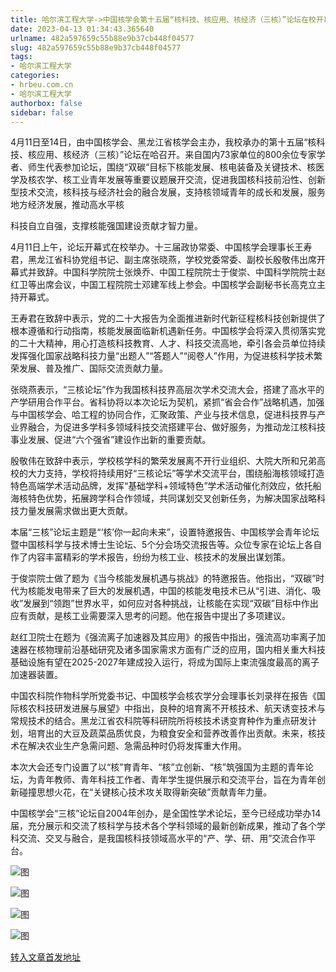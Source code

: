 ```yaml
---
title: 哈尔滨工程大学->中国核学会第十五届“核科技、核应用、核经济（三核）”论坛在校开幕 | hrbeu.com.cn
date: 2023-04-13 01:34:43.365640
urlname: 482a597659c55b88e9b37cb448f04577
slug: 482a597659c55b88e9b37cb448f04577
tags: 
- 哈尔滨工程大学
categories:
- hrbeu.com.cn
- 哈尔滨工程大学
authorbox: false
sidebar: false
---
```

4月11日至14日，由中国核学会、黑龙江省核学会主办，我校承办的第十五届“核科技、核应用、核经济（三核）”论坛在哈召开。来自国内73家单位的800余位专家学者、师生代表参加论坛，围绕“双碳”目标下核能发展、核电装备及关键技术、核医学及核农学、核工业青年发展等重要议题展开交流，促进我国核科技前沿性、创新型技术交流，核科技与经济社会的融合发展，支持核领域青年的成长和发展，服务地方经济发展，推动高水平核
<!--more-->
科技自立自强，支撑核能强国建设贡献才智力量。

4月11日上午，论坛开幕式在校举办。十三届政协常委、中国核学会理事长王寿君，黑龙江省科协党组书记、副主席张晓燕，学校党委常委、副校长殷敬伟出席开幕式并致辞。中国科学院院士张焕乔、中国工程院院士于俊崇、中国科学院院士赵红卫等出席会议，中国工程院院士邓建军线上参会。中国核学会副秘书长高克立主持开幕式。

王寿君在致辞中表示，党的二十大报告为全面推进新时代新征程核科技创新提供了根本遵循和行动指南，核能发展面临新机遇新任务。中国核学会将深入贯彻落实党的二十大精神，用心打造核科技教育、人才、科技交流高地，牵引各会员单位持续发挥强化国家战略科技力量“出题人”“答题人”“阅卷人”作用，为促进核科学技术繁荣发展、普及推广、国际交流贡献力量。

张晓燕表示，“三核论坛”作为我国核科技界高层次学术交流大会，搭建了高水平的产学研用合作平台。省科协将以本次论坛为契机，紧抓“省会合作”战略机遇，加强与中国核学会、哈工程的协同合作，汇聚政策、产业与技术信息，促进科技界与产业界融合，为促进多学科多领域科技交流搭建平台、做好服务，为推动龙江核科技事业发展、促进“六个强省”建设作出新的重要贡献。

殷敬伟在致辞中表示，学校核学科的繁荣发展离不开行业组织、大院大所和兄弟高校的大力支持，学校将持续用好“三核论坛”等学术交流平台，围绕船海核领域打造特色高端学术活动品牌，发挥“基础学科+领域特色”学术活动催化剂效应，依托船海核特色优势，拓展跨学科合作领域，共同谋划交叉创新任务，为解决国家战略科技力量发展需求做出更大贡献。

本届“三核”论坛主题是“‘核’你一起向未来”，设置特邀报告、中国核学会青年论坛暨中国核科学与技术博士生论坛、5个分会场交流报告等。众位专家在论坛上各自作了内容丰富精彩的学术报告，纷纷为核工业、核技术的发展出谋划策。

于俊崇院士做了题为《当今核能发展机遇与挑战》的特邀报告。他指出，“双碳”时代为核能发电带来了巨大的发展机遇，中国的核能发电技术已从“引进、消化、吸收”发展到“领跑”世界水平，如何应对各种挑战，让核能在实现“双碳”目标中作出应有贡献，是核工业需要深入思考的问题。他在报告中提出了多项建议。

赵红卫院士在题为《强流离子加速器及其应用》的报告中指出，强流高功率离子加速器在核物理前沿基础研究及诸多国家需求方面有广泛的应用，国内相关重大科技基础设施有望在2025-2027年建成投入运行，将成为国际上束流强度最高的离子加速器装置。

中国农科院作物科学所党委书记、中国核学会核农学分会理事长刘录祥在报告《国际核农科技研发进展与展望》中指出，良种的培育离不开核技术、航天诱变技术与常规技术的结合。黑龙江省农科院等科研院所将核技术诱变育种作为重点研发计划，培育出的大豆及蔬菜品质优良，为粮食安全和营养改善作出贡献。未来，核技术在解决农业生产急需问题、急需品种时仍将发挥重大作用。

本次大会还专门设置了以“核”育青年、“核”立创新、“核”筑强国为主题的青年论坛，为青年教师、青年科技工作者、青年学生提供展示和交流平台，旨在为青年创新碰撞思想火花，在“关键核心技术攻关取得新突破”贡献青年力量。

中国核学会“三核”论坛自2004年创办，是全国性学术论坛，至今已经成功举办14届，充分展示和交流了核科学与技术各个学科领域的最新创新成果，推动了各个学科交流、交叉与融合，是我国核科技领域高水平的“产、学、研、用”交流合作平台。

![图](http://gongxue.cn/__local/C/6D/A9/3C95B1C35E9B52DD6542618225B_665FE61B_3B6C6.jpg)

![图](http://gongxue.cn/__local/B/70/AD/C5B408655D5DBCC68AF1B8DF011_8930E944_3A680.jpg)

![图](http://gongxue.cn/__local/1/0B/F7/CE6E71E2636B67AB8FE7D49A36E_31461524_33038.jpg)

![图](http://gongxue.cn/__local/3/CE/29/EF4887152E07DFB1A96EAFB07B0_A669615C_6CA92.jpg)

[转入文章首发地址](http://gongxue.cn/info/1141/75223.htm)